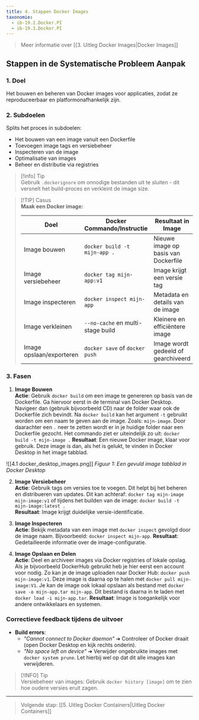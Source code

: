 ```yaml
---
title: 4. Stappen Docker Images
taxonomie:
  - ib-19.2.Docker.PI
  - ib-19.3.Docker.PI
---
```


> Meer informatie over [[3. Uitleg Docker Images|Docker Images]]

## Stappen in de Systematische Probleem Aanpak
### 1. Doel
Het bouwen en beheren van Docker images voor applicaties, zodat ze reproduceerbaar en platformonafhankelijk zijn.

### 2. Subdoelen
Splits het proces in subdoelen:
- Het bouwen van een image vanuit een Dockerfile
- Toevoegen image tags en versiebeheer
- Inspecteren van de image
- Optimalisatie van images
- Beheer en distributie via registries

> [!info] Tip  
> Gebruik `.dockerignore` om onnodige bestanden uit te sluiten - dit versnelt het build-proces en verkleint de image size.

> [!TIP] Casus  
> **Maak een Docker image:**
> 
> |Doel|Docker Commando/Instructie|Resultaat in Image|
> |---|---|---|
> |Image bouwen|`docker build -t mijn-app .`|Nieuwe image op basis van Dockerfile|
> |Image versiebeheer|`docker tag mijn-app:v1`|Image krijgt een versie tag|
> |Image inspecteren|`docker inspect mijn-app`|Metadata en details van de image|
> |Image verkleinen|`--no-cache` en multi-stage build|Kleinere en efficiëntere image|
> |Image opslaan/exporteren|`docker save` of `docker push`|Image wordt gedeeld of gearchiveerd|

### 3. Fasen
1. **Image Bouwen**  
    **Actie**: Gebruik `docker build` om een image te genereren op basis van de Dockerfile. Ga hiervoor eerst in de terminal van Docker Desktop. Navigeer dan (gebruik bijvoorbeeld CD) naar de folder waar ook de Dockerfile zich bevindt. Na `docker build` kan het argument `-t` gebruikt worden om een naam te geven aan de image. Zoals: `mijn-image`. Door daarachter een `.` neer te zetten wordt er in je huidige folder naar een Dockerfile gezocht. Het commando ziet er uiteindelijk zo uit: `docker build -t mijn-image .`
	**Resultaat**: Een nieuwe Docker image, klaar voor gebruik. Deze image is dan, als het is gelukt, te vinden in Docker Desktop in het image tabblad. 

![[4.1 docker_desktop_images.png]]
*Figuur 1: Een gevuld image tabblad in Docker Desktop*
 
2. **Image Versiebeheer**  
    **Actie**: Gebruik tags om versies toe te voegen. Dit helpt bij het beheren en distribueren van updates. Dit kan achteraf: `docker tag mijn-image mijn-image:v1` of tijdens het builden van de image: `docker build -t mijn-image:latest .`  
    **Resultaat**: Image krijgt duidelijke versie-identificatie.

3. **Image Inspecteren**  
    **Actie**: Bekijk metadata van een image met `docker inspect` gevolgd door de image naam. Bijvoorbeeld: `docker inspect mijn-app`.
	**Resultaat**: Gedetailleerde informatie over de image-configuratie.

4. **Image Opslaan en Delen**  
    **Actie**: Deel en archiveer images via Docker registries of lokale opslag. Als je bijvoorbeeld DockerHub gebruikt heb je hier eerst een account voor nodig. Zo kan je de image uploaden naar Docker Hub: `docker push mijn-image:v1`. Deze image is daarna op te halen met `docker pull mijn-image:V1`. Je kan de image ook lokaal opslaan als bestand met `docker save -o mijn-app.tar mijn-app`. Dit bestand is daarna in te laden met `docker load -i mijn-app.tar`.
    **Resultaat**: Image is toegankelijk voor andere ontwikkelaars en systemen.

### Correctieve feedback tijdens de uitvoer
- **Build errors**:
    - _"Cannot connect to Docker daemon"_ ➔ Controleer of Docker draait (open Docker Desktop en kijk rechts onderin).
    - _"No space left on device"_ ➔ Verwijder ongebruikte images met `docker system prune`. Let hierbij wel op dat dit alle images kan verwijderen.

> [!INFO] Tip  
> Versiebeheer van images: Gebruik `docker history [image]` om te zien hoe oudere versies eruit zagen.

---

> Volgende stap: [[5. Uitleg Docker Containers|Uitleg Docker Containers]]